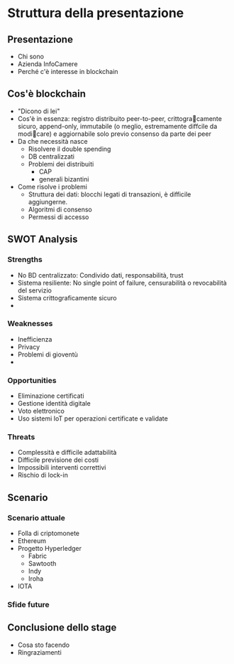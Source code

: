 # Struttura della presentazione

## Presentazione
- Chi sono
- Azienda InfoCamere
- Perché c'è interesse in blockchain

## Cos'è blockchain
- "Dicono di lei"
- Cos'è in essenza: registro distribuito peer-to-peer, crittogracamente sicuro, append-only, immutabile (o meglio, estremamente diffcile da modicare) e aggiornabile solo previo consenso da parte dei peer
- Da che necessità nasce
    - Risolvere il double spending
    - DB centralizzati
    - Problemi dei distribuiti
        - CAP
        - generali bizantini
- Come risolve i problemi
    - Struttura dei dati: blocchi legati di transazioni, è difficile aggiungerne.
    - Algoritmi di consenso
    - Permessi di accesso

## SWOT Analysis

### Strengths
- No BD centralizzato: Condivido dati, responsabilità, trust
- Sistema resiliente: No single point of failure, censurabilità o revocabilità del servizio
- Sistema crittograficamente sicuro
- 
### Weaknesses
- Inefficienza
- Privacy
- Problemi di gioventù
- 
### Opportunities
- Eliminazione certificati
- Gestione identità digitale
- Voto elettronico
- Uso sistemi IoT per operazioni certificate e validate

### Threats
- Complessità e difficile adattabilità
- Difficile previsione dei costi
- Impossibili interventi correttivi
- Rischio di lock-in

## Scenario
### Scenario attuale
- Folla di criptomonete
- Ethereum
- Progetto Hyperledger
    - Fabric
    - Sawtooth
    - Indy
    - Iroha
- IOTA
### Sfide future

## Conclusione dello stage
- Cosa sto facendo
- Ringraziamenti